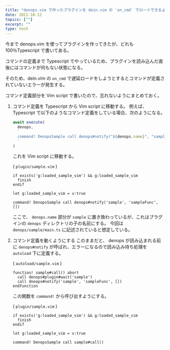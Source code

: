 ```yaml
---
title: "denops.vim で作ったプラグインを dein.vim の `on_cmd` でロードできるようにした"
date: 2021-10-12
topics: [""]
excerpt: ""
type: tech
---
```


今まで denops.vim を使ってプラグインを作ってきたが、どれも 100％Typescript で書いてある。

コマンドの定義まで Typescript でやっているため、プラグインを読み込んだ直後にはコマンドが何もない状態になる。

そのため、dein.vim の `on_cmd` で遅延ロードをしようとするとコマンドが定義されていないエラーが発生する。

コマンド定義部分を Vim script で書いたので、忘れないようにまとめておく。

 1. コマンド定義を Typescript から Vim script に移動する。
    例えば、 Typescript で以下のようなコマンド定義をしている場合、次のようになる。

    ```typescript
    await execute(
      denops,
      `
      command! DenopsSample call denops#notify("${denops.name}", "sampleFunc", [])
      `
    )
    ```

    これを Vim script に移動する。

    ( `plugin/sample.vim` )
    ```vim
    if exists('g:loaded_sample_vim') && g:loaded_sample_vim
      finish
    endif

    let g:loaded_sample_vim = v:true

    command! DenopsSample call denops#notify('sample', 'sampleFunc', [])
    ```

    ここで、 `denops.name` 部分が `sample` に置き換わっているが、これはプラグインの `denops` ディレクトリの子の名前にする。
    今回は `denops/sample/main.ts` に記述されていると想定している。

2. コマンド定義を動くようにする
    このままだと、 denops が読み込まれる前に `denops#notify` が呼ばれ、エラーになるので読み込み待ち処理を `autoload` 下に定義する。

    ( `autoload/sample.vim` )
    ```vim
    function! sample#call() abort
      call denops#plugin#wait('sample')
      call dneops#notify('sample', 'sampleFunc', [])
    endfunction
    ```

    この関数を `command!` から呼び出すようにする。

    ( `plugin/sample.vim` )
    ```vim
    if exists('g:loaded_sample_vim') && g:loaded_sample_vim
      finish
    endif

    let g:loaded_sample_vim = v:true

    command! DenopsSample call sample#call()
    ```

